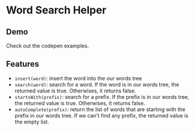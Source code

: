 # Word Search Helper

## Demo

Check out the codepen examples.

## Features

- `insert(word)`: insert the word into the our words tree
- `search(word)`: search for a word. If the word is in our words tree, the returned value is true. Otherwises, it returns false.
- `startsWith(prefix)`: search for a prefix. If the prefix is in our words tree, the returned value is true. Otherwises, it returns false.
- `autoComplete(prefix)`: return the list of words that are starting with the prefix in our words tree. If we can't find any prefix, the returned value is the empty list.
